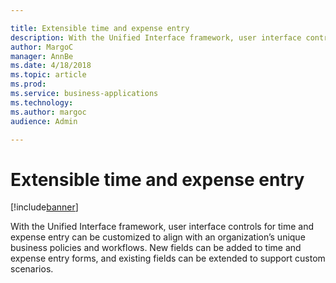 ```yaml
---

title: Extensible time and expense entry
description: With the Unified Interface framework, user interface controls for time and expense entry can be customized to align with an organization’s unique business policies and workflows.
author: MargoC
manager: AnnBe
ms.date: 4/18/2018
ms.topic: article
ms.prod: 
ms.service: business-applications
ms.technology: 
ms.author: margoc
audience: Admin

---
```

#  Extensible time and expense entry


[!include[banner](../../../includes/banner.md)]

With the Unified Interface framework, user interface controls for time and
expense entry can be customized to align with an organization’s unique business
policies and workflows. New fields can be added to time and expense entry forms,
and existing fields can be extended to support custom scenarios.
